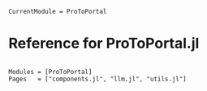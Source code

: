 ```@meta
CurrentModule = ProToPortal
```

# Reference for ProToPortal.jl

```@index
```

```@autodocs
Modules = [ProToPortal]
Pages   = ["components.jl", "llm.jl", "utils.jl"]
```

